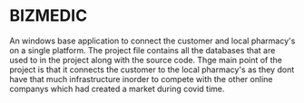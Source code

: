 # BIZMEDIC
An windows base application to connect the customer and local pharmacy's on a single platform.
The project file contains all the databases that are used to in the project along with the source code.
Thge main point of the project is that it connects the customer to the local pharmacy's as they dont have that much infrastructure inorder to compete with the other online companys which had created a market during covid time.
